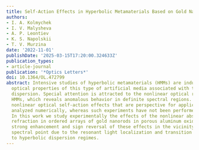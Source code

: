 ```yaml
---
title: Self-Action Effects in Hyperbolic Metamaterials Based on Gold Nanorods
authors:
- I. A. Kolmychek
- I. V. Malysheva
- A. P. Leontiev
- K. S. Napolskii
- T. V. Murzina
date: '2022-11-01'
publishDate: '2025-03-15T17:20:00.324633Z'
publication_types:
- article-journal
publication: '*Optics Letters*'
doi: 10.1364/OL.472799
abstract: Intensive studies of hyperbolic metamaterials (HMMs) are induced by unique
  optical properties of this type of artificial media associated with their hyperbolic
  dispersion. Special attention is attracted to the nonlinear optical response of
  HMMs, which reveals anomalous behavior in definite spectral regions. Third-order
  nonlinear optical self-action effects that are perspective for applications were
  analyzed numerically, whereas such experiments have not been performed up to now.
  In this work we study experimentally the effects of the nonlinear absorption and
  refraction in ordered arrays of gold nanorods in porous aluminum oxide. We demonstrate
  strong enhancement and sign reversal of these effects in the vicinity of the epsilon-near-zero
  spectral point due to the resonant light localization and transition from elliptical
  to hyperbolic dispersion regimes.
---
```

